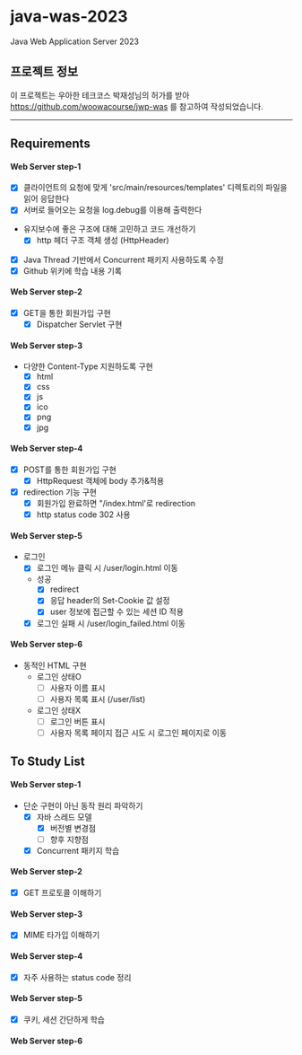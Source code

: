 # java-was-2023

Java Web Application Server 2023

## 프로젝트 정보

이 프로젝트는 우아한 테크코스 박재성님의 허가를 받아 https://github.com/woowacourse/jwp-was
를 참고하여 작성되었습니다.


---


## Requirements
#### Web Server step-1
- [x] 클라이언트의 요청에 맞게 'src/main/resources/templates' 디렉토리의 파일을 읽어 응답한다
- [x] 서버로 들어오는 요청을 log.debug를 이용해 출력한다
- 유지보수에 좋은 구조에 대해 고민하고 코드 개선하기
  - [x] http 헤더 구조 객체 생성 (HttpHeader)
- [x] Java Thread 기반에서 Concurrent 패키지 사용하도록 수정
- [x] Github 위키에 학습 내용 기록
#### Web Server step-2
- [x] GET을 통한 회원가입 구현
  - [x] Dispatcher Servlet 구현
#### Web Server step-3
- 다양한 Content-Type 지원하도록 구현
  - [x] html
  - [x] css
  - [x] js
  - [x] ico
  - [x] png
  - [x] jpg 
#### Web Server step-4
- [x] POST를 통한 회원가입 구현
  - [x] HttpRequest 객체에 body 추가&적용 
- [x] redirection 기능 구현
  - [x] 회원가입 완료하면 "/index.html'로 redirection
  - [x] http status code 302 사용
#### Web Server step-5
- 로그인
  - [x] 로그인 메뉴 클릭 시 /user/login.html 이동
  - 성공
    - [x] redirect
    - [x] 응답 header의 Set-Cookie 값 설정
    - [x] user 정보에 접근할 수 있는 세션 ID 적용
  - [x] 로그인 실패 시 /user/login_failed.html 이동
#### Web Server step-6
- 동적인 HTML 구현
  - 로그인 상태O
    - [ ] 사용자 이름 표시
    - [ ] 사용자 목록 표시 (/user/list)
  - 로그인 상태X
    - [ ] 로그인 버튼 표시
    - [ ] 사용자 목록 페이지 접근 시도 시 로그인 페이지로 이동

## To Study List
#### Web Server step-1
- 단순 구현이 아닌 동작 원리 파악하기
  - [x] 자바 스레드 모델 
    - [x] 버전별 변경점
    - [ ] 향후 지향점
  - [x] Concurrent 패키지 학습
#### Web Server step-2
- [x] GET 프로토콜 이해하기
#### Web Server step-3
- [x] MIME 타가입 이해하기
#### Web Server step-4
- [x] 자주 사용하는 status code 정리
#### Web Server step-5
- [x] 쿠키, 세션 간단하게 학습
#### Web Server step-6
